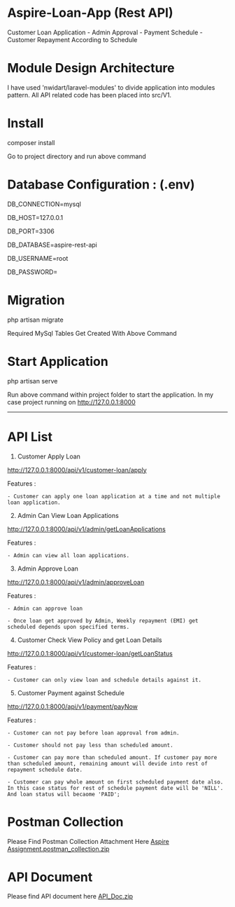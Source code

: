 # Aspire-Loan-App (Rest API)
Customer Loan Application - Admin Approval - Payment Schedule - Customer Repayment According to Schedule

# Module Design Architecture
I have used 'nwidart/laravel-modules' to divide application into modules pattern. All API related code has been placed into src/V1.

# Install
composer install

Go to project directory and run above command 

# Database Configuration : (.env)

DB_CONNECTION=mysql

DB_HOST=127.0.0.1

DB_PORT=3306

DB_DATABASE=aspire-rest-api

DB_USERNAME=root

DB_PASSWORD=

# Migration

php artisan migrate

Required MySql Tables Get Created With Above Command

# Start Application
php artisan serve

Run above command within project folder to start the application. In my case project running on http://127.0.0.1:8000

--------------------------------------------------------------------------------------------------------------------------------------------------------------------

# API List 

1) Customer Apply Loan

http://127.0.0.1:8000/api/v1/customer-loan/apply

Features :
    
    - Customer can apply one loan application at a time and not multiple loan application.


2) Admin Can View Loan Applications

http://127.0.0.1:8000/api/v1/admin/getLoanApplications

Features :
    
    - Admin can view all loan applications.


3) Admin Approve Loan

http://127.0.0.1:8000/api/v1/admin/approveLoan

Features :
    
    - Admin can approve loan
    
    - Once loan get approved by Admin, Weekly repayment (EMI) get scheduled depends upon specified terms.


4) Customer Check View Policy and get Loan Details

http://127.0.0.1:8000/api/v1/customer-loan/getLoanStatus

Features :
    
    - Customer can only view loan and schedule details against it.


5) Customer Payment against Schedule

http://127.0.0.1:8000/api/v1/payment/payNow

Features :
    
    - Customer can not pay before loan approval from admin.
    
    - Customer should not pay less than scheduled amount.
    
    - Customer can pay more than scheduled amount. If customer pay more than scheduled amount, remaining amount will devide into rest of repayment schedule date.

    - Customer can pay whole amount on first scheduled payment date also.  In this case status for rest of schedule payment date will be 'NILL'. And loan status will becaome 'PAID';
        

# Postman Collection

Please Find Postman Collection Attachment Here [Aspire Assignment.postman_collection.zip](https://github.com/RiyazPatwegar/Aspire-Loan-App/files/9439474/Aspire.Assignment.postman_collection.zip)

# API Document

Please find API document here [API_Doc.zip](https://github.com/RiyazPatwegar/Aspire-Loan-App/files/9439780/API_Doc.zip)
